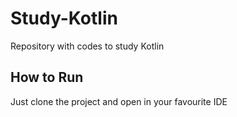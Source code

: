 <h1>Study-Kotlin</h1>
<p>Repository with codes to study Kotlin<br>

<h2>How to Run</h2>
<p>Just clone the project and open in your favourite IDE<br>
